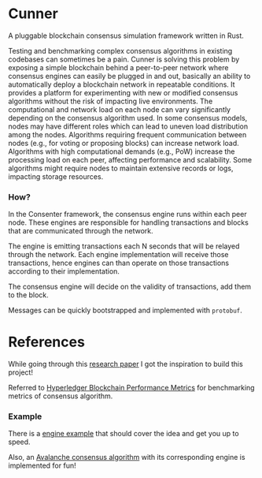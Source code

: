 # Cunner
A pluggable blockchain consensus simulation framework written in Rust.

Testing and benchmarking complex consensus algorithms in existing codebases can sometimes be a pain. Cunner is solving this problem by exposing a simple blockchain behind a peer-to-peer network where consensus engines can easily be plugged in and out, basically an ability to automatically deploy a blockchain network in repeatable conditions. It provides a platform for experimenting with new or modified consensus algorithms without the risk of impacting live environments. The computational and network load on each node can vary significantly depending on the consensus algorithm used. In some consensus models, nodes may have different roles which can lead to uneven load distribution among the nodes. Algorithms requiring frequent communication between nodes (e.g., for voting or proposing blocks) can increase network load. Algorithms with high computational demands (e.g., PoW) increase the processing load on each peer, affecting performance and scalability. Some algorithms might require nodes to maintain extensive records or logs, impacting storage resources.


### How?

In the Consenter framework, the consensus engine runs within each peer node. These engines are responsible for handling transactions and blocks that are communicated through the network. 

The engine is emitting transactions each N seconds that will be relayed through the network. Each engine implementation will receive those transactions, hence engines can than operate on those transactions according to their implementation.

The consensus engine will decide on the validity of transactions, add them to the block. 

Messages can be quickly bootstrapped and implemented with `protobuf`.

# References
While going through this [research paper](https://pure.tudelft.nl/ws/portalfiles/portal/132697278/Gromit_Benchmarking_the_Performance_and_Scalability_of_Blockchain_Systems.pdf) I got the inspiration to build this project!

Referred to [Hyperledger Blockchain Performance Metrics](https://8112310.fs1.hubspotusercontent-na1.net/hubfs/8112310/Hyperledger/Printables/HL_Whitepaper_Metrics_PDF_V1.01.pdf) for benchmarking metrics of consensus algorithm.

### Example
There is a [engine example](https://github.com/harsh-ps-2003/cunner/tree/main/src/consensus/example) that should cover the idea and get you up to speed.

Also, an [Avalanche consensus algorithm](https://github.com/harsh-ps-2003/cunner/blob/main/src/consensus/avalanche/avalanche.rs) with its corresponding engine is implemented for fun!

<!-- ### Todo
- configuration
- blockchain persistance  -->
